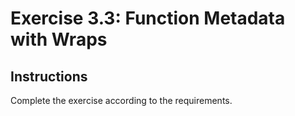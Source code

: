 # Exercise 3.3: Function Metadata with Wraps

## Instructions

Complete the exercise according to the requirements.
